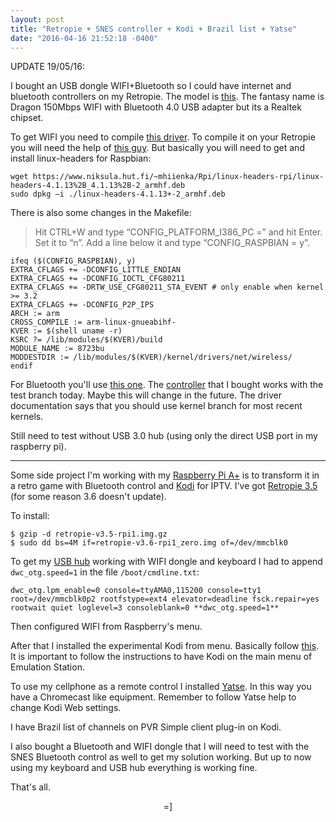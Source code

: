 ```yaml
---
layout: post
title: "Retropie + SNES controller + Kodi + Brazil list + Yatse"
date: "2016-04-16 21:52:18 -0400"
---
```


UPDATE 19/05/16:

I bought an USB dongle WIFI+Bluetooth so I could have internet and bluetooth controllers on my Retropie.
The model is [this](https://www.amazon.ca/dp/B015IJ4P58/ref=pe_386430_193739550_TE_dp_1). The fantasy name is Dragon 150Mbps WIFI with Bluetooth 4.0 USB adapter but its a Realtek chipset.

To get WIFI you need to compile [this driver](https://github.com/lwfinger/rtl8723bu/). To compile it on your Retropie you will need the help of [this guy](http://matthewdippel.blogspot.ca/2016/02/howto-build-rtl8723bu-for-raspbian.html). But basically you will need to get and install linux-headers for Raspbian:

    wget https://www.niksula.hut.fi/~mhiienka/Rpi/linux-headers-rpi/linux-headers-4.1.13%2B_4.1.13%2B-2_armhf.deb
    sudo dpkg –i ./linux-headers-4.1.13+-2_armhf.deb

There is also some changes in the Makefile:
> Hit CTRL+W and type “CONFIG_PLATFORM_I386_PC =” and hit Enter.  Set it to “n”. Add a line below it and type “CONFIG_RASPBIAN = y”.

    ifeq ($(CONFIG_RASPBIAN), y)
    EXTRA_CFLAGS += -DCONFIG_LITTLE_ENDIAN
    EXTRA_CFLAGS += -DCONFIG_IOCTL_CFG80211
    EXTRA_CFLAGS += -DRTW_USE_CFG80211_STA_EVENT # only enable when kernel >= 3.2
    EXTRA_CFLAGS += -DCONFIG_P2P_IPS
    ARCH := arm
    CROSS_COMPILE := arm-linux-gnueabihf-
    KVER := $(shell uname -r)
    KSRC ?= /lib/modules/$(KVER)/build
    MODULE_NAME := 8723bu
    MODDESTDIR := /lib/modules/$(KVER)/kernel/drivers/net/wireless/
    endif

For Bluetooth you'll use [this one](https://github.com/lwfinger/rtl8723au_bt). The [controller](https://www.amazon.ca/dp/B00MB6CNN8/ref=pe_386430_193739550_TE_dp_1) that I bought works with the test branch today. Maybe this will change in the future. The driver documentation says that you should use kernel branch for most recent kernels.

Still need to test without USB 3.0 hub (using only the direct USB port in my raspberry pi).

---

Some side project I'm working with my [Raspberry Pi A+](https://www.raspberrypi.org/products/model-a-plus/) is to transform it in a retro game with Bluetooth control and [Kodi](http://kodi.wiki/view/Main_Page) for IPTV. I've got [Retropie 3.5](https://github.com/RetroPie/RetroPie-Setup/releases) (for some reason 3.6 doesn't update).

To install:

    $ gzip -d retropie-v3.5-rpi1.img.gz
    $ sudo dd bs=4M if=retropie-v3.6-rpi1_zero.img of=/dev/mmcblk0

To get my [USB hub](http://www.dx.com/p/orico-a3h4-4-port-usb-3-0-high-speed-hub-aluminum-alloy-hub-w-us-plug-power-adapter-black-328849#.VxLodHUrLeQ) working with WIFI dongle and keyboard I had to append `dwc_otg.speed=1` in the file `/boot/cmdline.txt`:

    dwc_otg.lpm_enable=0 console=ttyAMA0,115200 console=tty1 root=/dev/mmcblk0p2 rootfstype=ext4 elevator=deadline fsck.repair=yes rootwait quiet loglevel=3 consoleblank=0 **dwc_otg.speed=1**

Then configured WIFI from Raspberry's menu.

After that I installed the experimental Kodi from menu. Basically follow [this](https://github.com/RetroPie/RetroPie-Setup/wiki/KODI). It is important to follow the instructions to have Kodi on the main menu of Emulation Station.

To use my cellphone as a remote control I installed [Yatse](http://yatse.tv/redmine/projects/yatse/wiki/XbmcConfig?utm_source=YatseApp). In this way you have a Chromecast like equipment. Remember to follow Yatse help to change Kodi Web settings.

I have Brazil list of channels on PVR Simple client plug-in on Kodi.

I also bought a Bluetooth and WIFI dongle that I will need to test with the SNES Bluetooth control as well to get my solution working. But up to now using my keyboard and USB hub everything is working fine.

That's all.

<center> =] </center>
